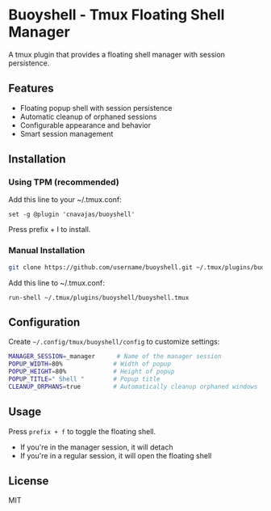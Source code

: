 # Buoyshell - Tmux Floating Shell Manager

A tmux plugin that provides a floating shell manager with session persistence.

## Features
- Floating popup shell with session persistence
- Automatic cleanup of orphaned sessions
- Configurable appearance and behavior
- Smart session management

## Installation

### Using TPM (recommended)
Add this line to your ~/.tmux.conf:
```tmux
set -g @plugin 'cnavajas/buoyshell'
```
Press prefix + I to install.

### Manual Installation
```bash
git clone https://github.com/username/buoyshell.git ~/.tmux/plugins/buoyshell
```
Add this line to ~/.tmux.conf:
```tmux
run-shell ~/.tmux/plugins/buoyshell/buoyshell.tmux
```

## Configuration
Create `~/.config/tmux/buoyshell/config` to customize settings:
```bash
MANAGER_SESSION=_manager      # Name of the manager session
POPUP_WIDTH=80%              # Width of popup
POPUP_HEIGHT=80%             # Height of popup
POPUP_TITLE=" Shell "        # Popup title
CLEANUP_ORPHANS=true         # Automatically cleanup orphaned windows
```

## Usage
Press `prefix + f` to toggle the floating shell.
- If you're in the manager session, it will detach
- If you're in a regular session, it will open the floating shell

## License
MIT
